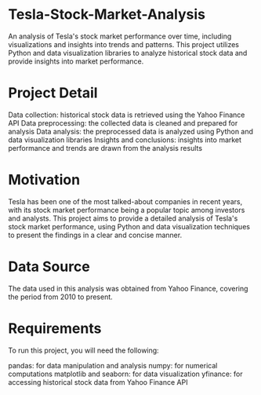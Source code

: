 # Tesla-Stock-Market-Analysis
An analysis of Tesla's stock market performance over time, including visualizations and insights into trends and patterns. This project utilizes Python and data visualization libraries to analyze historical stock data and provide insights into market performance.

# Project Detail 
Data collection: historical stock data is retrieved using the Yahoo Finance API
Data preprocessing: the collected data is cleaned and prepared for analysis
Data analysis: the preprocessed data is analyzed using Python and data visualization libraries
Insights and conclusions: insights into market performance and trends are drawn from the analysis results

# Motivation
Tesla has been one of the most talked-about companies in recent years, with its stock market performance being a popular topic among investors and analysts. This project aims to provide a detailed analysis of Tesla's stock market performance, using Python and data visualization techniques to present the findings in a clear and concise manner.

# Data Source
The data used in this analysis was obtained from Yahoo Finance, covering the period from 2010 to present.

# Requirements
To run this project, you will need the following:

pandas: for data manipulation and analysis
numpy: for numerical computations
matplotlib and seaborn: for data visualization
yfinance: for accessing historical stock data from Yahoo Finance API
